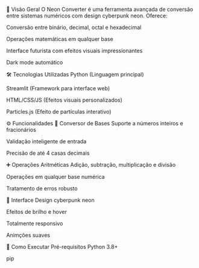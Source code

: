 🔮 Visão Geral
O Neon Converter é uma ferramenta avançada de conversão entre sistemas numéricos com design cyberpunk neon. Oferece:

Conversão entre binário, decimal, octal e hexadecimal

Operações matemáticas em qualquer base

Interface futurista com efeitos visuais impressionantes

Dark mode automático

🛠 Tecnologias Utilizadas
Python (Linguagem principal)

Streamlit (Framework para interface web)

HTML/CSS/JS (Efeitos visuais personalizados)

Particles.js (Efeito de partículas interativo)

⚙️ Funcionalidades
🔁 Conversor de Bases
Suporte a números inteiros e fracionários

Validação inteligente de entrada

Precisão de até 4 casas decimais

➕ Operações Aritméticas
Adição, subtração, multiplicação e divisão

Operações em qualquer base numérica

Tratamento de erros robusto

🎨 Interface
Design cyberpunk neon

Efeitos de brilho e hover

Totalmente responsivo

Animções suaves

🚀 Como Executar
Pré-requisitos
Python 3.8+

pip